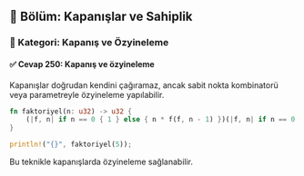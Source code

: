 ## 📘 Bölüm: Kapanışlar ve Sahiplik  
### 🔹 Kategori: Kapanış ve Özyineleme  
#### ✅ Cevap 250: Kapanış ve özyineleme

Kapanışlar doğrudan kendini çağıramaz, ancak sabit nokta kombinatorü veya parametreyle özyineleme yapılabilir.

```rust
fn faktoriyel(n: u32) -> u32 {
    (|f, n| if n == 0 { 1 } else { n * f(f, n - 1) })(|f, n| if n == 0 { 1 } else { n * f(f, n - 1) }, n)
}

println!("{}", faktoriyel(5));
```

Bu teknikle kapanışlarda özyineleme sağlanabilir.
